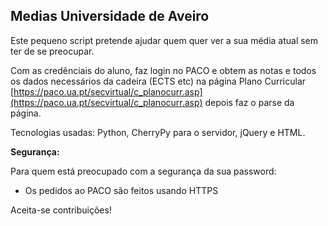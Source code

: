 Medias Universidade de Aveiro
---

Este pequeno script pretende ajudar quem quer ver a sua média atual sem ter de se preocupar. 

Com as credênciais do aluno, faz login no PACO e obtem as notas e todos os dados necessários da cadeira (ECTS etc) na página Plano Curricular [https://paco.ua.pt/secvirtual/c_planocurr.asp](https://paco.ua.pt/secvirtual/c_planocurr.asp) depois faz o parse da página.

Tecnologias usadas: Python, CherryPy para o servidor, jQuery e HTML.

**Segurança:**

Para quem está preocupado com a segurança da sua password:
* Os pedidos ao PACO são feitos usando HTTPS

Aceita-se contribuições!

